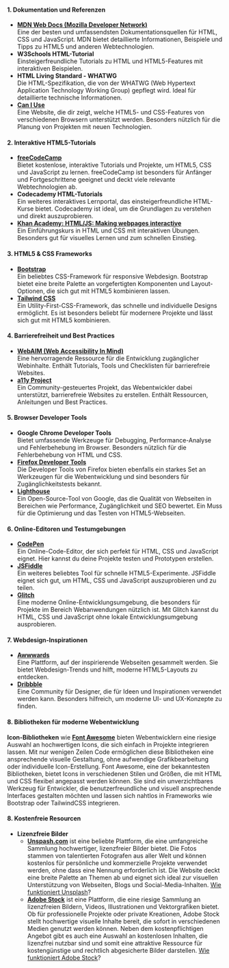 #### 1. **Dokumentation und Referenzen**

- **[MDN Web Docs (Mozilla Developer Network)](https://developer.mozilla.org/de/)**  
    Eine der besten und umfassendsten Dokumentationsquellen für HTML, CSS und JavaScript. MDN bietet detaillierte Informationen, Beispiele und Tipps zu HTML5 und anderen Webtechnologien.
- **W3Schools HTML-Tutorial**  
    Einsteigerfreundliche Tutorials zu HTML und HTML5-Features mit interaktiven Beispielen.
- **HTML Living Standard - WHATWG**  
    Die HTML-Spezifikation, die von der WHATWG (Web Hypertext Application Technology Working Group) gepflegt wird. Ideal für detaillierte technische Informationen.
- **[Can I Use](https://caniuse.com/)**  
    Eine Website, die dir zeigt, welche HTML5- und CSS-Features von verschiedenen Browsern unterstützt werden. Besonders nützlich für die Planung von Projekten mit neuen Technologien.

#### 2. **Interaktive HTML5-Tutorials**

- **[freeCodeCamp](https://www.freecodecamp.org/)**  
    Bietet kostenlose, interaktive Tutorials und Projekte, um HTML5, CSS und JavaScript zu lernen. freeCodeCamp ist besonders für Anfänger und Fortgeschrittene geeignet und deckt viele relevante Webtechnologien ab.
- **Codecademy HTML-Tutorials**  
    Ein weiteres interaktives Lernportal, das einsteigerfreundliche HTML-Kurse bietet. Codecademy ist ideal, um die Grundlagen zu verstehen und direkt auszuprobieren.
- **[Khan Academy: HTML/JS: Making webpages interactive](https://www.khanacademy.org/computing/computer-programming/html-css)**  
    Ein Einführungskurs in HTML und CSS mit interaktiven Übungen. Besonders gut für visuelles Lernen und zum schnellen Einstieg.

#### 3. **HTML5 & CSS Frameworks**

- **[Bootstrap](https://getbootstrap.com/)**  
    Ein beliebtes CSS-Framework für responsive Webdesign. Bootstrap bietet eine breite Palette an vorgefertigten Komponenten und Layout-Optionen, die sich gut mit HTML5 kombinieren lassen.
- **[Tailwind CSS](https://tailwindcss.com/)**  
    Ein Utility-First-CSS-Framework, das schnelle und individuelle Designs ermöglicht. Es ist besonders beliebt für modernere Projekte und lässt sich gut mit HTML5 kombinieren.

#### 4. **Barrierefreiheit und Best Practices**

- **[WebAIM (Web Accessibility In Mind)](https://webaim.org/)**  
    Eine hervorragende Ressource für die Entwicklung zugänglicher Webinhalte. Enthält Tutorials, Tools und Checklisten für barrierefreie Websites.
- **[a11y Project](https://www.a11yproject.com/)**  
    Ein Community-gesteuertes Projekt, das Webentwickler dabei unterstützt, barrierefreie Websites zu erstellen. Enthält Ressourcen, Anleitungen und Best Practices.

#### 5. **Browser Developer Tools**

- **Google Chrome Developer Tools**  
    Bietet umfassende Werkzeuge für Debugging, Performance-Analyse und Fehlerbehebung im Browser. Besonders nützlich für die Fehlerbehebung von HTML und CSS.
- **[Firefox Developer Tools](https://firefox-source-docs.mozilla.org/devtools-user/)**  
    Die Developer Tools von Firefox bieten ebenfalls ein starkes Set an Werkzeugen für die Webentwicklung und sind besonders für Zugänglichkeitstests bekannt.
- **[Lighthouse](https://developer.chrome.com/docs/lighthouse/overview)**  
    Ein Open-Source-Tool von Google, das die Qualität von Webseiten in Bereichen wie Performance, Zugänglichkeit und SEO bewertet. Ein Muss für die Optimierung und das Testen von HTML5-Webseiten.

#### 6. **Online-Editoren und Testumgebungen**

- **[CodePen](https://codepen.io/)**  
    Ein Online-Code-Editor, der sich perfekt für HTML, CSS und JavaScript eignet. Hier kannst du deine Projekte testen und Prototypen erstellen.
- **[JSFiddle](https://jsfiddle.net/)**  
    Ein weiteres beliebtes Tool für schnelle HTML5-Experimente. JSFiddle eignet sich gut, um HTML, CSS und JavaScript auszuprobieren und zu teilen.
- **[Glitch](https://glitch.com/)**  
    Eine moderne Online-Entwicklungsumgebung, die besonders für Projekte im Bereich Webanwendungen nützlich ist. Mit Glitch kannst du HTML, CSS und JavaScript ohne lokale Entwicklungsumgebung ausprobieren.

#### 7. **Webdesign-Inspirationen**

- **[Awwwards](https://www.awwwards.com/)**  
    Eine Plattform, auf der inspirierende Webseiten gesammelt werden. Sie bietet Webdesign-Trends und hilft, moderne HTML5-Layouts zu entdecken.
- **[Dribbble](https://dribbble.com/)**  
    Eine Community für Designer, die für Ideen und Inspirationen verwendet werden kann. Besonders hilfreich, um moderne UI- und UX-Konzepte zu finden.

#### 8. Bibliotheken für moderne Webentwicklung
**Icon-Bibliotheken** wie **[Font Awesome](Font%20Awesome.md)** bieten Webentwicklern eine riesige Auswahl an hochwertigen Icons, die sich einfach in Projekte integrieren lassen. Mit nur wenigen Zeilen Code ermöglichen diese Bibliotheken eine ansprechende visuelle Gestaltung, ohne aufwendige Grafikbearbeitung oder individuelle Icon-Erstellung. Font Awesome, eine der bekanntesten Bibliotheken, bietet Icons in verschiedenen Stilen und Größen, die mit HTML und CSS flexibel angepasst werden können. Sie sind ein unverzichtbares Werkzeug für Entwickler, die benutzerfreundliche und visuell ansprechende Interfaces gestalten möchten und lassen sich nahtlos in Frameworks wie Bootstrap oder TailwindCSS integrieren.
#### 8. **Kostenfreie Resourcen**

- **Lizenzfreie Bilder**
	- **[Unspash.com](https://unsplash.com/s/photos/fasion)** ist eine beliebte Plattform, die eine umfangreiche Sammlung hochwertiger, lizenzfreier Bilder bietet. Die Fotos stammen von talentierten Fotografen aus aller Welt und können kostenlos für persönliche und kommerzielle Projekte verwendet werden, ohne dass eine Nennung erforderlich ist. Die Website deckt eine breite Palette an Themen ab und eignet sich ideal zur visuellen Unterstützung von Webseiten, Blogs und Social-Media-Inhalten. [Wie funktioniert Unsplash](Wie%20funktioniert%20Unsplash.md)?
    - **[Adobe Stock](https://stock.adobe.com/de)** ist eine Plattform, die eine riesige Sammlung an lizenzfreien Bildern, Videos, Illustrationen und Vektorgrafiken bietet. Ob für professionelle Projekte oder private Kreationen, Adobe Stock stellt hochwertige visuelle Inhalte bereit, die sofort in verschiedenen Medien genutzt werden können. Neben dem kostenpflichtigen Angebot gibt es auch eine Auswahl an kostenlosen Inhalten, die lizenzfrei nutzbar sind und somit eine attraktive Ressource für kostengünstige und rechtlich abgesicherte Bilder darstellen. [Wie funktioniert Adobe Stock](Wie%20funktioniert%20Adobe%20Stock.md)?
